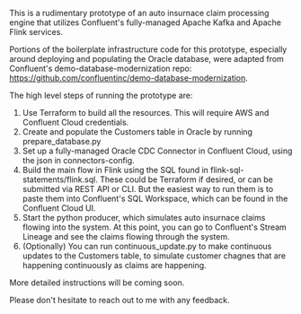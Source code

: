 This is a rudimentary prototype of an auto insurnace claim processing engine that utilizes Confluent's fully-managed Apache Kafka and Apache Flink services.

Portions of the boilerplate infrastructure code for this prototype, especially around deploying and populating the Oracle database, were adapted from Confluent's demo-database-modernization repo: https://github.com/confluentinc/demo-database-modernization.

The high level steps of running the prototype are:
1. Use Terraform to build all the resources.  This will require AWS and Confluent Cloud credentials.
1. Create and populate the Customers table in Oracle by running prepare_database.py
1. Set up a fully-managed Oracle CDC Connector in Confluent Cloud, using the json in connectors-config.
1. Build the main flow in Flink using the SQL found in flink-sql-statements/flink.sql.  These could be Terraform if desired, or can be submitted via REST API or CLI.  But the easiest way to run them is to paste them into Confluent's SQL Workspace, which can be found in the Confluent Cloud UI.
1. Start the python producer, which simulates auto insurnace claims flowing into the system.  At this point, you can go to Confluent's Stream Lineage and see the claims flowing through the system.
1. (Optionally) You can run continuous_update.py to make continuous updates to the Customers table, to simulate customer chagnes that are happening continuously as claims are happening.

More detailed instructions will be coming soon.

Please don't hesitate to reach out to me with any feedback.